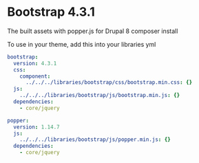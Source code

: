 # Bootstrap 4.3.1

The built assets with popper.js for Drupal 8 composer install

To use in your theme, add this into your libraries yml

```yaml
bootstrap:
  version: 4.3.1
  css:
    component:
      ../../../libraries/bootstrap/css/bootstrap.min.css: {}
  js:
    ../../../libraries/bootstrap/js/bootstrap.min.js: {}
  dependencies:
    - core/jquery

popper:
  version: 1.14.7
  js:
    ../../../libraries/bootstrap/js/popper.min.js: {}
  dependencies:
    - core/jquery
```

